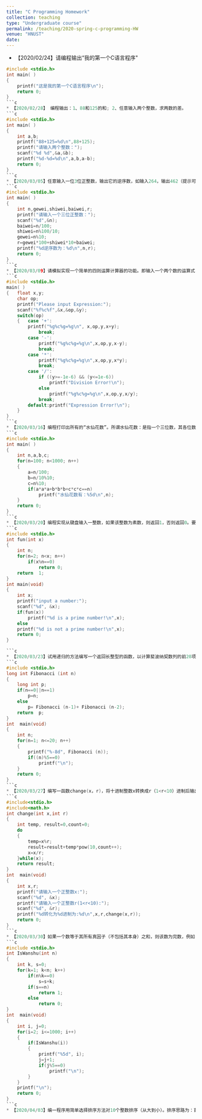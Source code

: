 ```yaml
---
title: "C Programming Homework"
collection: teaching
type: "Undergraduate course"
permalink: /teaching/2020-spring-c-programming-HW
venue: "HNUST"
date: 
---
```

* 【2020/02/24】请编程输出“我的第一个C语言程序"
```c
#include <stdio.h>
int main( )
{	
    printf("这是我的第一个C语言程序\n");
    return 0;
} 
```c
* 【2020/02/28】 编程输出：1、88和125的和; 2、任意输入两个整数，求两数的差。
```c
#include <stdio.h>
int main( )
{	
	int a,b;
	printf("88+125=%d\n",88+125);
    printf("请输入两个整数：");
	scanf("%d %d",&a,&b);
	printf("%d-%d=%d\n",a,b,a-b);
    return 0;
} 
```c
* 【2020/03/05】任意输入一位3位正整数，输出它的逆序数，如输入264，输出462（提示可以用/，%两个运算符）
```c
#include <stdio.h>
int main( )
{	
	int n,gewei,shiwei,baiwei,r;
    printf("请输入一个三位正整数：");
	scanf("%d",&n);
	baiwei=n/100;
	shiwei=n%100/10;
	gewei=n%10;
	r=gewei*100+shiwei*10+baiwei;
	printf("%d逆序数为：%d\n",n,r);
    return 0;
} 
```c
* 【2020/03/09】请模拟实现一个简单的四则运算计算器的功能。即输入一个两个数的运算式，根据不同的运算符得到不同的结果(分别用if和switch结构实现)。提示：1、四则运算指加减乘除;2、有除法运算结果会有小数，考虑变量的数据类型设什么合适
```c
#include <stdio.h>
main( )
{	float x,y;
	char op;
	printf("Please input Expression:");
	scanf("%f%c%f",&x,&op,&y);
	switch(op)
	{	case '+':
		printf("%g%c%g=%g\n", x,op,y,x+y);
			break;
		case '-':
			printf("%g%c%g=%g\n",x,op,y,x-y);
			break;
		case '*':
			printf("%g%c%g=%g\n",x,op,y,x*y);
			break;
		case '/':
			if ((y>=-1e-6) && (y<=1e-6))
				printf("Division Error!\n");
			else
				printf("%g%c%g=%g\n",x,op,y,x/y);
			break;
		default:printf("Expression Error!\n");
	}
}
```c
* 【2020/03/16】编程打印出所有的“水仙花数”。所谓水仙花数：是指一个三位数，其各位数字的立方之和等于该数。
```c
#include <stdio.h>
int main( )
{ 
	int n,a,b,c; 
	for(n=100; n<1000; n++)
	{
		a=n/100; 
		b=n/10%10; 
		c=n%10; 
		if(a*a*a+b*b*b+c*c*c==n)
			printf("水仙花数有：%5d\n",n);
	}
	return 0;
}
```c
* 【2020/03/20】编程实现从键盘输入一整数，如果该整数为素数，则返回1，否则返回0。要求单独编写一个求素数的自定义函数。
```c
#include <stdio.h>
int fun(int x)
{
	int n;
	for(n=2; n<x; n++)
		if(x%n==0)  
			return 0;
	return  1;
}
int main(void)
{
	int x;
	printf("input a number:");
	scanf("%d", &x);
	if(fun(x))
		printf("%d is a prime number!\n",x);
	else 
	printf("%d is not a prime number!\n",x);
    return 0;
} 

```c
* 【2020/03/23】试用递归的方法编写一个返回长整型的函数，以计算斐波纳契数列的前20项。该数列满足：F(0)=1，F(1)=1，F(n)=F(n-1)+F(n-2)  （n>2）。
```c
#include <stdio.h>
long int Fibonacci (int n)
{
	long int p;
	if(n==0||n==1)
		p=n;
	else
		p= Fibonacci (n-1)+ Fibonacci (n-2);
	return  p;
}
int  main(void)
{
	int n;
	for(n=1; n<=20; n++)
	{
		printf("%-8d", Fibonacci (n));
		if((n)%5==0)
			printf("\n");
	}
    return 0;
} 
```c
* 【2020/03/27】编写一函数change(x，r)，将十进制整数x转换成r（1<r<10）进制后输出。(建议在main函数中调用进行测试)
```c
#include<stdio.h>
#include<math.h>
int change(int x,int r)
{
	int temp, result=0,count=0;
	do
	{
		temp=x%r;
		result=result+temp*pow(10,count++);
		x=x/r;
	}while(x);
	return result;
}
int  main(void)
{
	int x,r;
	printf("请输入一个正整数x:");
	scanf("%d", &x);
	printf("请输入一个正整数r(1<r<10):");
	scanf("%d", &r);
	printf("%d转化为%d进制为:%d\n",x,r,change(x,r));
    return 0;
} 
```c
* 【2020/03/30】如果一个数等于其所有真因子（不包括其本身）之和，则该数为完数，例如：6的因子有1、2、3，且6=1+2+3，故6为完数，求2~1000中的所有完数。（要求：定义一个函数判断一个数是否为完数，并在main函数中调用，输出2~1000中的所有完数）
```c
#include <stdio.h>
int IsWanshu(int n)
{
	int k, s=0;
	for(k=1; k<n; k++)
		if(n%k==0)
			s=s+k;
		if(s==n)
			return 1;
		else
			return 0;
}
int  main(void)
{
	int i, j=0;
	for(i=2; i<=1000; i++)
	{
		if(IsWanshu(i))  
		{
			printf("%5d", i);
			j=j+1; 
			if(j%5==0)
				printf("\n");
		}
	}
	printf("\n");
	return 0;
}
```c
* 【2020/04/03】编一程序用简单选择排序方法对10个整数排序（从大到小）。排序思路为：首先从n个整数中选出值最大的整数，将它交换到第一个元素位置，再从剩余的n-1个整数中选出值次大的整数，将它交换到第二个元素位置，重复上述操作n次后，排序结束。
